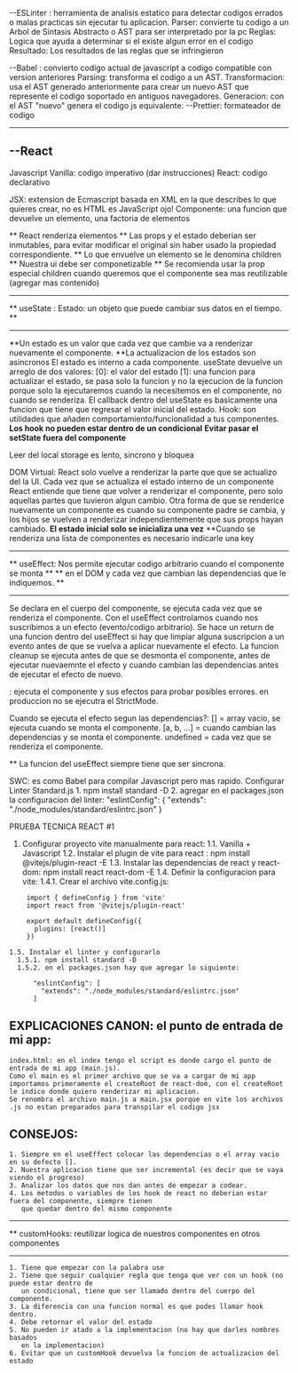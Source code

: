 --ESLinter : herramienta de analisis estatico para detectar codigos errados o malas practicas
	sin ejecutar tu aplicacion.
	Parser: convierte tu codigo a un Arbol de Sintasis Abstracto o AST
	 para ser interpretado por la pc
	Reglas: Logica que ayuda a determinar si el existe algun error en el codigo
	Resultado: Los resultados de las reglas que se infringieron

--Babel : convierto codigo actual de javascript a codigo compatible con version anteriores
	Parsing: transforma el codigo a un AST.
	Transformacion: usa el AST generado anteriormente para crear un nuevo AST que represente
	el codigo soportado en antiguos navegadores.
	Generacion: con el AST "nuevo" genera el codigo js equivalente.
--Prettier: formateador de codigo

-------------------------------------------------
--React
-------------------------------------------------

  Javascript Vanilla: codigo imperativo (dar instrucciones)
  React: codigo declarativo

  JSX: extension de Ecmascript basada en XML en la que describes 
  lo que quieres crear, no es HTML es JavaScript ojo!
  Componente: una funcion que devuelve un elemento, una factoria de elementos

  ** React renderiza elementos
  ** Las props y el estado deberian ser inmutables, para evitar modificar el original
     sin haber usado la propiedad correspondiente.
  ** Lo que envuelve un elemento se le denomina children
  ** Nuestra ui debe ser componetizable
  ** Se recomienda usar la prop especial children cuando queremos que el componente 
     sea mas reutilizable (agregar mas contenido)

  ****************************************************************************************
  ** useState : Estado: un objeto que puede cambiar sus datos en el tiempo.             **
  ****************************************************************************************
  **Un estado es un valor que cada vez que cambie va a renderizar nuevamente el 
  componente.
  **La actualizacion de los estados son asincronos
  El estado es interno a cada componente.
  useState devuelve un arreglo de dos valores:
    [0]: el valor del estado
    [1]: una funcion para actualizar el estado, se pasa solo la funcion y no la 
  ejecucion de la funcion porque solo la ejecutaremos cuando la necesitemos en el
  componente, no cuando se renderiza.
  El callback dentro del useState es basicamente una funcion que tiene que regresar
  el valor inicial del estado.
  Hook: son utilidades que añaden comportamiento/funcionalidad a tus componentes.
  **Los hook no pueden estar dentro de un condicional**
  **Evitar pasar el setState fuera del componente**

  Leer del local storage es lento, sincrono y bloquea

  DOM Virtual: React solo vuelve a renderizar la parte que que se actualizo del la UI.
  Cada vez que se actualiza el estado interno de un componente React entiende que tiene
  que volver a renderizar el componente, pero solo aquellas partes que tuvieron algun
  cambio. Otra forma de que se renderice nuevamente un componente es cuando su componente
  padre se cambia, y los hijos se vuelven a renderizar independientemente que sus props
  hayan cambiado.
  **El estado inicial solo se inicializa una vez**
  **Cuando se renderiza una lista de componentes es necesario indicarle una key

  ****************************************************************************************
  ** useEffect: Nos permite ejecutar codigo arbitrario cuando el componente se monta    **
  ** en el DOM y cada vez que cambian las dependencias que le indiquemos.               **
  ****************************************************************************************
  Se declara en el cuerpo del componente, se ejecuta cada vez que se renderiza el 
  componente.
  Con el useEffect controlamos cuando nos suscribimos a un efecto (evento/codigo arbitrario).
  Se hace un return de una funcion dentro del useEffect si hay que limpiar alguna suscripcion a un evento
  antes de que se vuelva a aplicar nuevamente el efecto. La funcion cleanup se ejecuta
  antes de que se desmonta el componente, antes de ejecutar nuevaemnte el efecto y cuando 
  cambian las dependencias antes de ejecutar el efecto de nuevo.

  <StrictMode> : ejecuta el componente y sus efectos para probar posibles errores. en 
  produccion no se ejecutra el StrictMode.

  Cuando se ejecuta el efecto segun las dependencias?:
  [] = array vacio, se ejecuta cuando se monta el componente.
  [a, b, ...] = cuando cambian las dependencias y se monta el componente.
  undefined = cada vez que se renderiza el componente.

  ** La funcion del useEffect siempre tiene que ser sincrona.  

  SWC: es como Babel para compilar Javascript pero mas rapido.
  Configurar Linter Standard.js
    1. npm install standard -D
    2. agregar en el packages.json la configuracion del linter:
	"eslintConfig": {
		"extends": "./node_modules/standard/eslintrc.json"
	}

  PRUEBA TECNICA REACT #1
  1. Configurar proyecto vite manualmente para react:
    1.1. Vanilla + Javascript
    1.2. Instalar el plugin de vite para react : npm install @vitejs/plugin-react -E
    1.3. Instalar las dependencias de react y react-dom: npm install react react-dom -E
    1.4. Definir la configuracion para vite:
      1.4.1. Crear el archivo vite.config.js:
          
          import { defineConfig } from 'vite'
          import react from '@vitejs/plugin-react'

          export default defineConfig({
            plugins: [react()]
          })

    1.5. Instalar el linter y configurarlo
      1.5.1. npm install standard -D
      1.5.2. en el packages.json hay que agregar lo siguiente:

          "eslintConfig": [
            "extends": "./node_modules/standard/eslintrc.json"
          ]

  ## EXPLICACIONES CANON: el punto de entrada de mi app: 
    index.html: en el index tengo el script es donde cargo el punto de entrada de mi app (main.js).
    Como el main es el primer archivo que se va a cargar de mi app
    importamos primeramente el createRoot de react-dom, con el createRoot le indico donde quiero renderizar mi aplicacion.
    Se renombra el archivo main.js a main.jsx porque en vite los archivos .js no estan preparados para transpilar el codigo jsx

  ## CONSEJOS: 
    1. Siempre en el useEffect colocar las dependencias o el array vacio en su defecto [].
    2. Nuestra aplicacion tiene que ser incremental (es decir que se vaya viendo el progreso)
    3. Analizar los datos que nos dan antes de empezar a codear.
	4. Los metodos o variables de los hook de react no deberian estar fuera del componente, siempre tienen
	   que quedar dentro del mismo componente

  ****************************************************************************************
  ** customHooks: reutilizar logica de nuestros componentes en otros componentes
  ****************************************************************************************
    1. Tiene que empezar con la palabra use
	2. Tiene que seguir cualquier regla que tenga que ver con un hook (no puede estar dentro de
	   un condicional, tiene que ser llamado dentro del cuerpo del componente.
	3. La diferencia con una funcion normal es que podes llamar hook dentro.
	4. Debe retornar el valor del estado
	5. No pueden ir atado a la implementacion (no hay que darles nombres basados
	   en la implementacion)
	6. Evitar que un customHook devuelva la funcion de actualizacion del estado
  
  

